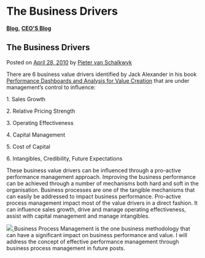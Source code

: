 # The Business Drivers

[**Blog**](https://xmpro.com/category/blog/)**,** [**CEO'S Blog**](https://xmpro.com/category/blog/pieter-blog/)

## The Business Drivers

Posted on [April 28, 2010](https://xmpro.com/the-business-drivers/) by [Pieter van Schalkwyk](https://xmpro.com/author/pietervs/)

There are 6 business value drivers identified by Jack Alexander in his book [Performance Dashboards and Analysis for Value Creation](https://www.amazon.com/Performance-Dashboards-Analysis-Creation-Finance/dp/0470047976) that are under management’s control to influence:

1\. Sales Growth

2\. Relative Pricing Strength

3\. Operating Effectiveness

4\. Capital Management

5\. Cost of Capital

6\. Intangibles, Credibility, Future Expectations

These business value drivers can be influenced through a pro-active performance management approach. Improving the business performance can be achieved through a number of mechanisms both hard and soft in the organisation. Business processes are one of the tangible mechanisms that can easily be addressed to impact business performance. Pro-active process management impact most of the value drivers in a direct fashion. It can influence sales growth, drive and manage operating effectiveness, assist with capital management and manage intangibles.

[![](https://xmpro.com/wp-content/uploads/2010/04/businessdrivers.png) ](https://xmpro.com/wp-content/uploads/2010/04/businessdrivers.png)Business Process Management is the one business methodology that can have a significant impact on business performance and value. I will address the concept of effective performance management through business process management in future posts.

